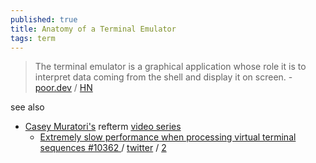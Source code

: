 ```yaml
---
published: true
title: Anatomy of a Terminal Emulator
tags: term
---
```

> The terminal emulator is a graphical application whose role it is to interpret data coming from the shell and display it on screen. - [poor.dev](https://www.poor.dev/blog/terminal-anatomy/) / [HN](https://news.ycombinator.com/item?id=29080561)

see also
- [Casey Muratori's](https://caseymuratori.com/) refterm [video series](https://news.ycombinator.com/item?id=29080561)
	- [ Extremely slow performance when processing virtual terminal sequences #10362 ](https://github.com/microsoft/terminal/issues/10362) / [twitter](https://twitter.com/cmuratori/status/1522468481135902725) / [2](https://twitter.com/cmuratori/status/1405356794495442945)